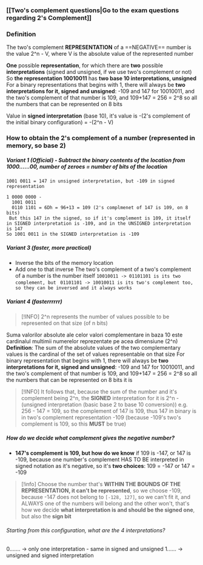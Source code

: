 ### [[Two's complement questions|Go to the exam questions regarding 2's Complement]]
### Definition 

The two's complement **REPRESENTATION** of a ==NEGATIVE== number is the value 2^n - V, where V is the absolute value of the represented number

**One** possible **representation**, for which there are **two** possible **interpretations** (signed and unsigned, if we use two's complement or not)
So **the representation 10010011** has **two base 10 interpretations, unsigned**
For a binary representations that begins with 1, there will always be **two interpretations for it, signed and unsigned**: -109 and 147 for 10010011, and the two's complement of that number is 109, and 109+147 = 256 = 2^8 so all the numbers that can be represented on 8 bits

Value in **signed interpretation** (base 10), it's value is -(2's complement of the initial binary configuration) = -(2^n - V)

### How to obtain the 2's complement of a number (represented in memory, so base 2)
##### Variant 1 (Official) - Subtract the binary contents of the location from 1000......00, number of zeroes = number of bits of the location
```
1001 0011 = 147 in unsigned interpretation, but -109 in signed representation

1 0000 0000 -
  1001 0011
  0110 1101 = 6Dh = 96+13 = 109 (2's complmenet of 147 is 109, on 8 bits)
 But this 147 in the signed, so if it's complement is 109, it itself in SIGNED interpretation is -109, and in the UNSIGNED interpretation is 147
So 1001 0011 in the SIGNED interpretation is -109
```
##### Variant 3 (faster, more practical)
- Inverse the bits of the memory location
- Add one to that inverse
The two's complement of a two's complement of a number is the number itself
`10010011 -> 01101101 is its two complement, but `
`01101101 -> 10010011 is its two's complement too, so they can be inversed and it always works`

##### Variant 4 (fasterrrrrr)

>[!INFO] 2^n represents the number of values possible to be represented on that size (of n bits)

Suma valorilor absolute ale celor valori complementare in baza 10 este cardinalul multimii numerelor reprezentate pe acea dimensiune (2^n) 
**Definition**: The sum of the absolute values of the two complementary values is the cardinal of the set of values representable on that size
For binary representation that begins with 1, there will always be **two interpretations for it, signed and unsigned**: -109 and 147 for 10010011, and the two's complement of that number is 109, and 109+147 = 256 = 2^8 so all the numbers that can be represented on 8 bits
it is 
>[!INFO] It follows that, because the sum of the number and it's complement being 2^n, the **SIGNED** interpretation for it is 2^n - (unsigned interpretation (basic base 2 to base 10 conversion))
>e.g. 256 - 147 = 109, so the complement of 147 is 109, thus 147 in binary is in two's complement representation -109 (because -109's two's complement is 109, so this **MUST** be true)

##### How do we decide what complement gives the negative number?
- **147's complement is 109, but how do we know** if 109 is -147, or 147 is -109, because one number's complement HAS TO BE interpreted in signed notation as it's negative, so it's **two choices**: 109 = -147 or 147 = -109
>[!info] Choose the number that's **WITHIN THE BOUNDS OF THE REPRESENTATION, it can't be represented**, so we choose -109, because -147 does not belong to `[-128, 127]`, so we can't fit it, and ALWAYS one of the numbers will belong and the other won't, that's how we decide **what interpretation is and should be the signed one**, but also the **sign bit**

###### Starting from this configuration, what are the 4 interpretations?
0....... -> only one interpretation - same in signed and unsigned
1...... -> unsigned and signed interpretation

